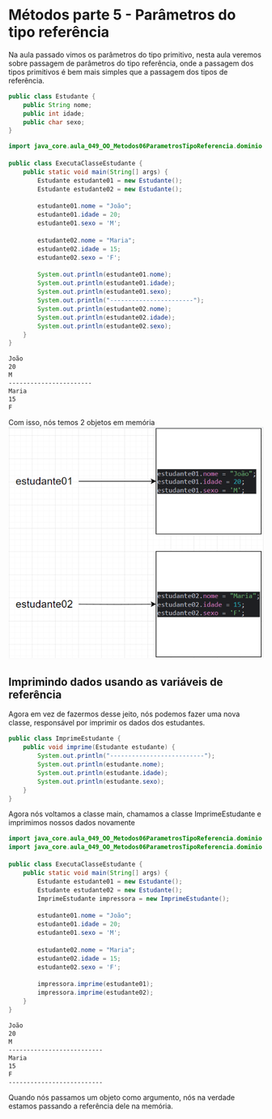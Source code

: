 # Métodos parte 5 - Parâmetros do tipo referência
Na aula passado vimos os parâmetros do tipo primitivo, nesta aula veremos sobre passagem de parâmetros do tipo 
referência, onde a passagem dos tipos primitivos é bem mais simples que a passagem dos tipos de referência.

```java
public class Estudante {
    public String nome;
    public int idade;
    public char sexo;
}
```
```java
import java_core.aula_049_OO_Metodos06ParametrosTipoReferencia.dominio.Estudante;

public class ExecutaClasseEstudante {
    public static void main(String[] args) {
        Estudante estudante01 = new Estudante();
        Estudante estudante02 = new Estudante();

        estudante01.nome = "João";
        estudante01.idade = 20;
        estudante01.sexo = 'M';

        estudante02.nome = "Maria";
        estudante02.idade = 15;
        estudante02.sexo = 'F';

        System.out.println(estudante01.nome);
        System.out.println(estudante01.idade);
        System.out.println(estudante01.sexo);
        System.out.println("-----------------------");
        System.out.println(estudante02.nome);
        System.out.println(estudante02.idade);
        System.out.println(estudante02.sexo);
    }
}
```
```text
João
20
M
-----------------------
Maria
15
F
```
Com isso, nós temos 2 objetos em memória
![img.png](img.png)

## Imprimindo dados usando as variáveis de referência
Agora em vez de fazermos desse jeito, nós podemos fazer uma nova classe, responsável por imprimir os dados dos estudantes.
```java
public class ImprimeEstudante {
    public void imprime(Estudante estudante) {
        System.out.println("--------------------------");
        System.out.println(estudante.nome);
        System.out.println(estudante.idade);
        System.out.println(estudante.sexo);
    }
}
```
Agora nós voltamos a classe main, chamamos a classe ImprimeEstudante e imprimimos nossos dados novamente
```java
import java_core.aula_049_OO_Metodos06ParametrosTipoReferencia.dominio.Estudante;
import java_core.aula_049_OO_Metodos06ParametrosTipoReferencia.dominio.ImprimeEstudante;

public class ExecutaClasseEstudante {
    public static void main(String[] args) {
        Estudante estudante01 = new Estudante();
        Estudante estudante02 = new Estudante();
        ImprimeEstudante impressora = new ImprimeEstudante();

        estudante01.nome = "João";
        estudante01.idade = 20;
        estudante01.sexo = 'M';

        estudante02.nome = "Maria";
        estudante02.idade = 15;
        estudante02.sexo = 'F';

        impressora.imprime(estudante01);
        impressora.imprime(estudante02);
    }
}
```
```text
João
20
M
--------------------------
Maria
15
F
--------------------------
```
Quando nós passamos um objeto como argumento, nós na verdade estamos passando a referência dele na memória.

